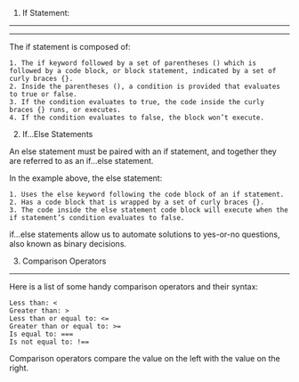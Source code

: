 1. If Statement:

---

---

The if statement is composed of:

    1. The if keyword followed by a set of parentheses () which is followed by a code block, or block statement, indicated by a set of curly braces {}.
    2. Inside the parentheses (), a condition is provided that evaluates to true or false.
    3. If the condition evaluates to true, the code inside the curly braces {} runs, or executes.
    4. If the condition evaluates to false, the block won’t execute.

2. If...Else Statements

An else statement must be paired with an if statement, and together they are referred to as an if...else statement.

In the example above, the else statement:

    1. Uses the else keyword following the code block of an if statement.
    2. Has a code block that is wrapped by a set of curly braces {}.
    3. The code inside the else statement code block will execute when the if statement’s condition evaluates to false.

if...else statements allow us to automate solutions to yes-or-no questions, also known as binary decisions.

3. Comparison Operators

---

Here is a list of some handy comparison operators and their syntax:

    Less than: <
    Greater than: >
    Less than or equal to: <=
    Greater than or equal to: >=
    Is equal to: ===
    Is not equal to: !==

Comparison operators compare the value on the left with the value on the right.
